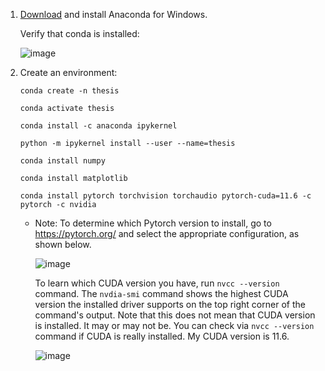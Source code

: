 
1. [Download](https://www.anaconda.com/) and install Anaconda for Windows.
   
   Verify that conda is installed:
   
   ![image](https://github.com/Ezgii/GPU/assets/4748948/e9f7d2df-a7d2-4352-b93a-929116a426c6)

4. Create an environment:
   
   `conda create -n thesis`
   
   `conda activate thesis`
   
   `conda install -c anaconda ipykernel`

   `python -m ipykernel install --user --name=thesis`

   `conda install numpy`

   `conda install matplotlib`
   
   `conda install pytorch torchvision torchaudio pytorch-cuda=11.6 -c pytorch -c nvidia`

      - Note: To determine which Pytorch version to install, go to https://pytorch.org/ and select the appropriate configuration, as shown below.
  
        ![image](https://github.com/Ezgii/GPU/assets/4748948/54fafee5-7f3f-4bc8-bd01-babd070ceed0)
      
        To learn which CUDA version you have, run `nvcc --version` command. The `nvdia-smi` command shows the highest CUDA version the installed driver supports on the top right corner of the command's output. Note that this does not mean that CUDA version is installed. It may or may not be. You can check via `nvcc --version` command if CUDA is really installed. My CUDA version is 11.6.
   
        
        ![image](https://github.com/Ezgii/GPU/assets/4748948/eb92cec3-9ae4-4b75-bf78-4affacfeba3c)

     

   
